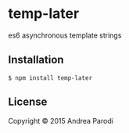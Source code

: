 
# temp-later

es6 asynchronous template strings

## Installation

    $ npm install temp-later


## License

Copyright &copy; 2015 Andrea Parodi
